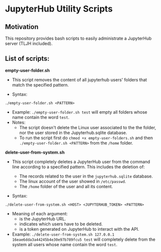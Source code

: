 # JupyterHub Utility Scripts
## Motivation
This repository provides bash scripts to easily administrate a JupyterHub server (TLJH included).

## List of scripts:

**empty-user-folder.sh**


* This script removes the content of all jupyterhub users' folders that match the specified pattern.
  
* Syntax:
```
./empty-user-folder.sh <PATTERN>
```

* Example: `./empty-user-folder.sh test` will empty all folders whose name contain the word `test`.
* Notes:
  * The script doesn't delete the Linux user associated to the the folder, nor the user stored in the Jupyterhub.sqlite database.
  * To run the script first do `chmod +x empty-user-folders.sh` and then `./empty-user-folder.sh <PATTERN>` from the `/home` folder.


**delete-user-from-system.sh**

*  This script completely deletes a JupyterHub user from the command line according to a specified pattern. This includes the deletion of:
    * The records related to the user in the `jupyterhub.sqlite` database.
    * The linux account of the user showed in `/etc/passwd`.
    * The `/home` folder of the user and all its content.

* Syntax: 
```
./delete-user-from-system.sh <HOST> <JUPYTERHUB_TOKEN> <PATTERN>
```
* Meaning of each argument:
    * <HOST> is the JupyterHub URL.
    * <PATTERN> indicates which users have to be deleted.
    * <TOKEN> is a token generated on JupyterHub to interact with the API.
* Example: `./delete-user-from-system.sh 127.0.0.1 16eae6dda3a44245b4e30e97b789fcu5 test` will completely delete from the system all users whose name contain the word `test`.


  
